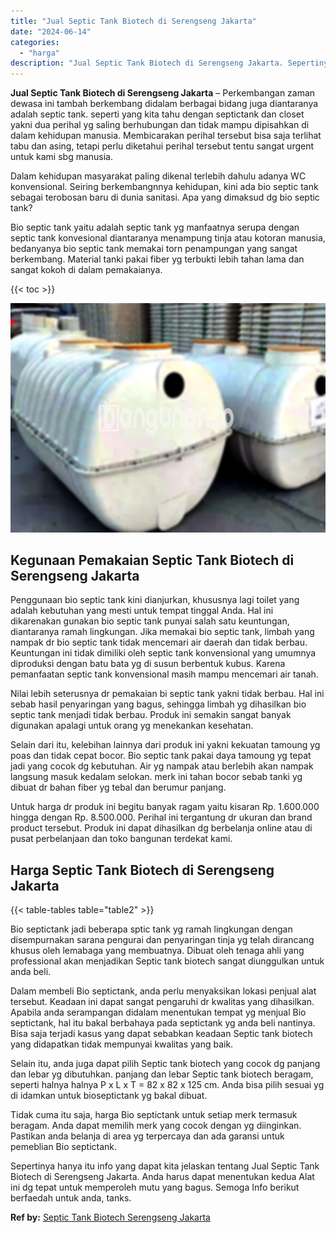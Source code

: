 ```yaml
---
title: "Jual Septic Tank Biotech di Serengseng Jakarta"
date: "2024-06-14"
categories: 
  - "harga"
description: "Jual Septic Tank Biotech di Serengseng Jakarta. Sepertinya hanya itu info yang dapat kita jelaskan tentang Jual Septic Tank Biotech di Serengseng Jakarta. An..."
---
```


**Jual Septic Tank Biotech di Serengseng Jakarta** – Perkembangan zaman dewasa ini tambah berkembang didalam berbagai bidang juga diantaranya adalah septic tank. seperti yang kita tahu dengan septictank dan closet yakni dua perihal yg saling berhubungan dan tidak mampu dipisahkan di dalam kehidupan manusia. Membicarakan perihal tersebut bisa saja terlihat tabu dan asing, tetapi perlu diketahui perihal tersebut tentu sangat urgent untuk kami sbg manusia.

Dalam kehidupan masyarakat paling dikenal terlebih dahulu adanya WC konvensional. Seiring berkembangnnya kehidupan, kini ada bio septic tank sebagai terobosan baru di dunia sanitasi. Apa yang dimaksud dg bio septic tank?

Bio septic tank yaitu adalah septic tank yg manfaatnya serupa dengan septic tank konvesional diantaranya menampung tinja atau kotoran manusia, bedanyanya bio septic tank memakai torn penampungan yang sangat berkembang. Material tanki pakai fiber yg terbukti lebih tahan lama dan sangat kokoh di dalam pemakaianya.

{{< toc >}}

![Jual Septic Tank Biotech di Serengseng Jakarta](/images/jual-bio-septictank-32.png)

## Kegunaan Pemakaian Septic Tank Biotech di Serengseng Jakarta

Penggunaan bio septic tank kini dianjurkan, khususnya lagi toilet yang adalah kebutuhan yang mesti untuk tempat tinggal Anda. Hal ini dikarenakan gunakan bio septic tank punyai salah satu keuntungan, diantaranya ramah lingkungan. Jika memakai bio septic tank, limbah yang nampak dr bio septic tank tidak mencemari air daerah dan tidak berbau. Keuntungan ini tidak dimiliki oleh septic tank konvensional yang umumnya diproduksi dengan batu bata yg di susun berbentuk kubus. Karena pemanfaatan septic tank konvensional masih mampu mencemari air tanah.

Nilai lebih seterusnya dr pemakaian bi septic tank yakni tidak berbau. Hal ini sebab hasil penyaringan yang bagus, sehingga limbah yg dihasilkan bio septic tank menjadi tidak berbau. Produk ini semakin sangat banyak digunakan apalagi untuk orang yg menekankan kesehatan.

Selain dari itu, kelebihan lainnya dari produk ini yakni kekuatan tamoung yg poas dan tidak cepat bocor. Bio septic tank pakai daya tamoung yg tepat jadi yang cocok dg kebutuhan. Air yg nampak atau berlebih akan nampak langsung masuk kedalam selokan. merk ini tahan bocor sebab tanki yg dibuat dr bahan fiber yg tebal dan berumur panjang.

Untuk harga dr produk ini begitu banyak ragam yaitu kisaran Rp. 1.600.000 hingga dengan Rp. 8.500.000. Perihal ini tergantung dr ukuran dan brand product tersebut. Produk ini dapat dihasilkan dg berbelanja online atau di pusat perbelanjaan dan toko bangunan terdekat kami.

## Harga Septic Tank Biotech di Serengseng Jakarta

{{< table-tables table="table2" >}}

Bio septictank jadi beberapa sptic tank yg ramah lingkungan dengan disempurnakan sarana pengurai dan penyaringan tinja yg telah dirancang khusus oleh lemabaga yang membuatnya. Dibuat oleh tenaga ahli yang professional akan menjadikan Septic tank biotech sangat diunggulkan untuk anda beli.

Dalam membeli Bio septictank, anda perlu menyaksikan lokasi penjual alat tersebut. Keadaan ini dapat sangat pengaruhi dr kwalitas yang dihasilkan. Apabila anda serampangan didalam menentukan tempat yg menjual Bio septictank, hal itu bakal berbahaya pada septictank yg anda beli nantinya. Bisa saja terjadi kasus yang dapat sebabkan keadaan Septic tank biotech yang didapatkan tidak mempunyai kwalitas yang baik.

Selain itu, anda juga dapat pilih Septic tank biotech yang cocok dg panjang dan lebar yg dibutuhkan. panjang dan lebar Septic tank biotech beragam, seperti halnya halnya P x L x T = 82 x 82 x 125 cm. Anda bisa pilih sesuai yg di idamkan untuk bioseptictank yg bakal dibuat.

Tidak cuma itu saja, harga Bio septictank untuk setiap merk termasuk beragam. Anda dapat memilih merk yang cocok dengan yg diinginkan. Pastikan anda belanja di area yg terpercaya dan ada garansi untuk pemeblian Bio septictank.

Sepertinya hanya itu info yang dapat kita jelaskan tentang Jual Septic Tank Biotech di Serengseng Jakarta. Anda harus dapat menentukan kedua Alat ini dg tepat untuk memperoleh mutu yang bagus. Semoga Info berikut berfaedah untuk anda, tanks.

**Ref by:** [Septic Tank Biotech Serengseng Jakarta](https://id.wikipedia.org/wiki/Septic)
